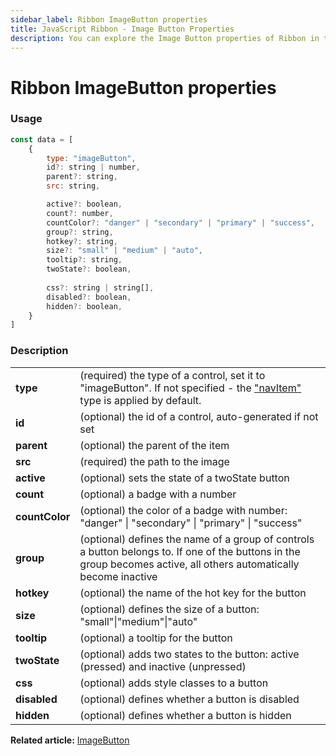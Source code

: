 ```yaml
---
sidebar_label: Ribbon ImageButton properties
title: JavaScript Ribbon - Image Button Properties 
description: You can explore the Image Button properties of Ribbon in the documentation of the DHTMLX JavaScript UI library. Browse developer guides and API reference, try out code examples and live demos, and download a free 30-day evaluation version of DHTMLX Suite.
---
```


# Ribbon ImageButton properties

### Usage

~~~js
const data = [
    {
        type: "imageButton",
        id?: string | number,
        parent?: string,
        src: string,

        active?: boolean,
        count?: number,
        countColor?: "danger" | "secondary" | "primary" | "success",
        group?: string,
        hotkey?: string,
        size?: "small" | "medium" | "auto",
        tooltip?: string,
        twoState?: boolean,
    
        css?: string | string[],
        disabled?: boolean,
        hidden?: boolean,
    }
]
~~~

### Description

<table>
    <tbody>
        <tr>
            <td><b>type</b></td>
            <td>(required) the type of a control, set it to "imageButton". If not specified - the <a href="../../navitem">"navItem"</a> type is applied by default.</td>
        </tr>
        <tr>
            <td><b>id</b></td>
            <td>(optional) the id of a control, auto-generated if not set</td>
        </tr>
        <tr>
            <td><b>parent</b></td>
            <td>(optional) the parent of the item</td>
        </tr>
          <tr>
            <td><b>src</b></td>
            <td>(required) the path to the image</td>
        </tr>
        <tr>
            <td><b>active</b></td>
            <td>(optional) sets the state of a twoState button</td>
        </tr>
        <tr>
            <td><b>count</b></td>
            <td>(optional) a badge with a number</td>
        </tr>
        <tr>
            <td><b>countColor</b></td>
            <td>(optional) the color of a badge with number: "danger" | "secondary" | "primary" | "success"</td>
        </tr>
        <tr>
            <td><b>group</b></td>
            <td>(optional) defines the name of a group of controls a button belongs to. If one of the buttons in the group becomes active, all others automatically become inactive</td>
        </tr>
        <tr>
            <td><b>hotkey</b></td>
            <td>(optional) the name of the hot key for the button</td>
        </tr>
        <tr>
            <td><b>size</b></td>
            <td>(optional) defines the size of a button: "small"|"medium"|"auto"</td>
        </tr>
        <tr>
            <td><b>tooltip</b></td>
            <td>(optional) a tooltip for the button</td>
        </tr>
        <tr>
            <td><b>twoState</b></td>
            <td>(optional) adds two states to the button: active (pressed) and inactive  (unpressed)</td>
        </tr>
        <tr>
            <td><b>css</b></td>
            <td>(optional) adds style classes to a button </td>
        </tr>
        <tr>
            <td><b>disabled</b></td>
            <td>(optional) defines whether a button is disabled</td>
        </tr>
        <tr>
            <td><b>hidden</b></td>
            <td>(optional) defines whether a button is hidden</td>
        </tr>
    </tbody>
</table>

**Related article:** [ImageButton](ribbon/image_button.md)